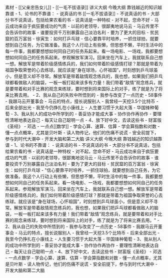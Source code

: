 素材
    - [[父亲忠告女儿]]
    - [[一毛不拔语录]]
讲义大纲
今晚大纲
靠钱越近的知识越靠谱
    - 1、论书的不靠谱：
        - 说真话的书 [[一毛不拔语录]]
        - 不说真话的书
            - 大部分书不说真话，包括给果农看的书
            - 说真话是一种特权
                - 对不起，您命不好
        - 马云成功来自于疯狂要成功的气质
            - 以前的老领导，很鄙夷地说马云
            - 马云传里不会告诉你的故事
                - 谁要投资千万别暴露自己淡泊名利
        - 要为了更大的目标
            - 贫民窟的百万富翁
            - 徐寅生：如何打乒乓球
            - 信心要靠平时培养，一抓住球拍，就要想到自己任务，为它做准备。我这个人行动上有些懒，但思想不懒，平时生活中的每一件事，我都要想想如何同自己的任务系起来。看一场电影、一场戏，我都要想想如何同自己的任务系起来。参观解放军演习。回来坐在汽车上，我就联系自己想一想。解放军是带着阶级感情练兵的，我们如何带着阶级感情打球？那就是带着为祖国争取荣誉的心去练球。就应该是“身在球场，心怀祖国”，时刻想到乒乓球虽小，但是意义却不寻常。解放军是带着敌情观念练兵的，我也想，如果我们把乒乓球都看做敌人的脑袋，一板一板打起来该多有力量！我们带着“敌情”观念练兵，就是要带着和对手比赛的观念来练球，要时想到将来国际上的对手，练了就是为了将来比赛去用。
    - 2、我从自己的失败中所悟到的
        - 我参与改变了一点历史
            - 58事件
        - 我跟马云开董事会
            - 马云的特点，擅长说服别人
        - 我曾经一天挖3.5个比特币
            - 后来全部出光
        - 我至今仍挣扎在小康线上
            - 人生要习惯于大起大落
                - 华国锋种葡萄
    - 3、我从别人的成功中所学到的
        - 善妥协才能成大事
        - 协作协作再协作
        - 要理性清晰地表达自己
        - 每天让自己聪明一点
    - 4、放下好中文，去读这些书
        - 财富版《圣经》
        - 邓选
        - 一点点[[数学]]
        - 学会心算、速算、估算
        - 学会算指数和对数
        - 懂一点点概率，尤其是贝叶斯
        - 读人物传记，他们的伤痛不说谎
        - 安全前提下，参与到时代大潮中
        - 开发大脑和第二大脑
讲义大纲
今晚大纲
靠钱越近的知识越靠谱
    - 1、论书的不靠谱：
        - 说真话的书
        - 不说真话的书
            - 大部分书不说真话，包括给果农看的书
            - 说真话是一种特权
                - 对不起，您命不好
        - 马云成功来自于疯狂要成功的气质
            - 以前的老领导，很鄙夷地说马云
            - 马云传里不会告诉你的故事
                - 谁要投资千万别暴露自己淡泊名利
        - 要为了更大的目标
            - 贫民窟的百万富翁
            - 徐寅生：如何打乒乓球
            - "信心要靠平时培养，一抓住球拍，就要想到自己任务，为它做准备。我这个人行动上有些懒，但思想不懒，平时生活中的每一件事，我都要想想如何同自己的任务系起来。看一场电影、一场戏，我都要想想如何同自己的任务系起来。参观解放军演习。回来坐在汽车上，我就联系自己想一想。解放军是带着阶级感情练兵的，我们如何带着阶级感情打球？那就是带着为祖国争取荣誉的心去练球。就应该是“身在球场，心怀祖国”，时刻想到乒乓球虽小，但是意义却不寻常。解放军是带着敌情观念练兵的，我也想，如果我们把乒乓球都看做敌人的脑袋，一板一板打起来该多有力量！我们带着“敌情”观念练兵，就是要带着和对手比赛的观念来练球，要时想到将来国际上的对手，练了就是为了将来比赛去用。"
    - 2、我从自己的失败中所悟到的
        - 我参与改变了一点历史
            - 58事件
        - 我跟马云开董事会
            - 马云的特点，擅长说服别人
        - 我曾经一天挖3.5个比特币
            - 后来全部出光
        - 我至今仍挣扎在小康线上
            - 人生要习惯于大起大落
                - 华国锋种葡萄
    - 3、我从别人的成功中所学到的
        - 善妥协才能成大事
        - 协作协作再协作
        - 要理性清晰地表达自己
        - 每天让自己聪明一点
    - 4、放下好中文，去读这些书
        - 财富版《圣经》
        - 邓选
        - 一点点数学
        - 学会心算、速算、估算
        - 学会算指数和对数
        - 懂一点点概率，尤其是贝叶斯
        - 读人物传记，他们的伤痛不说谎
        - 安全前提下，参与到时代大潮中
        - 开发大脑和第二大脑
